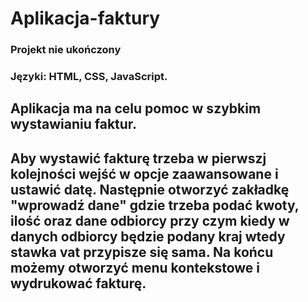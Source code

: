 # Aplikacja-faktury

### Projekt nie ukończony

### Języki: HTML, CSS, JavaScript.

## Aplikacja ma na celu pomoc w szybkim wystawianiu faktur.

## Aby wystawić fakturę trzeba w pierwszj kolejności wejść w opcje zaawansowane i ustawić datę. Następnie otworzyć zakładkę "wprowadź dane" gdzie trzeba podać kwoty, ilość oraz dane odbiorcy przy czym kiedy w danych odbiorcy będzie podany kraj wtedy stawka vat przypisze się sama. Na końcu możemy otworzyć menu kontekstowe i wydrukować fakturę.